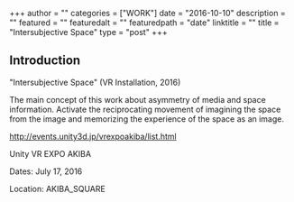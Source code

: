 +++
author = ""
categories = ["WORK"]
date = "2016-10-10"
description = ""
featured = ""
featuredalt = ""
featuredpath = "date"
linktitle = ""
title = "Intersubjective Space"
type = "post"
+++

## Introduction

"Intersubjective Space" (VR Installation, 2016)

The main concept of this work about asymmetry of media and space information.
Activate the reciprocating movement of imagining the space from the image and memorizing the experience of the space as an image.

http://events.unity3d.jp/vrexpoakiba/list.html

Unity VR EXPO AKIBA

Dates: July 17, 2016

Location: AKIBA_SQUARE
